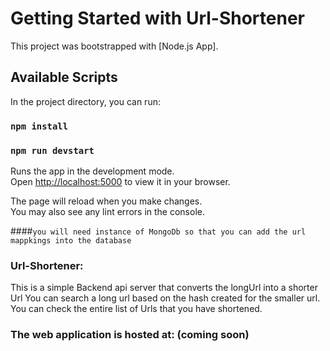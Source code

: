 # Getting Started with Url-Shortener

This project was bootstrapped with [Node.js App].

## Available Scripts

In the project directory, you can run:

### `npm install`

### `npm run devstart`

Runs the app in the development mode.\
Open [http://localhost:5000](http://localhost:5000) to view it in your browser.

The page will reload when you make changes.\
You may also see any lint errors in the console.

####`you will need instance of MongoDb so that you can add the url mappkings into the database`

### Url-Shortener:

This is a simple Backend api server that converts the longUrl into a shorter Url
You can search a long url based on the hash created for the smaller url.
You can check the entire list of Urls that you have shortened.

### The web application is hosted at: (coming soon)
